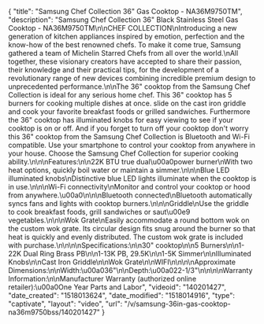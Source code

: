 {
    "title": "Samsung Chef Collection 36\" Gas Cooktop - NA36M9750TM",
    "description": "Samsung Chef Collection 36\" Black Stainless Steel Gas Cooktop - NA36M9750TM\n\nCHEF COLLECTION\nIntroducing a new generation of kitchen appliances inspired by emotion, perfection and the know-how of the best renowned chefs. To make it come true, Samsung gathered a team of Michelin Starred Chefs from all over the world.\nAll together, these visionary creators have accepted to share their passion, their knowledge and their practical tips, for the development of a revolutionary range of new devices combining incredible premium design to unprecedented performance.\n\nThe 36\" cooktop from the Samsung Chef Collection is ideal for any serious home chef. This 36\" cooktop has 5 burners for cooking multiple dishes at once. slide on the cast iron griddle and cook your favorite breakfast foods or grilled sandwiches. Furthermore the 36\" cooktop has illuminated knobs for easy viewing to see if your cooktop is on or off. And if you forget to turn off your cooktop don't worry this 36\" cooktop from the Samsung Chef Collection is Bluetooth and Wi-Fi compatible. Use your smartphone to control your cooktop from anywhere in your house. Choose the Samsung Chef Collection for superior cooking ability.\n\n\nFeatures:\n\n22K BTU true dual\u00a0power burner\nWith two heat options, quickly boil water or maintain a simmer.\n\n\nBlue LED illuminated knobs\nDistinctive blue LED lights illuminate when the cooktop is in use.\n\n\nWi-Fi connectivity\nMonitor and control your cooktop or hood from anywhere.\u00a0\n\n\nBluetooth connected\nBluetooth automatically syncs fans and lights with cooktop burners.\n\n\nGriddle\nUse the griddle to cook breakfast foods, grill sandwiches or saut\u00e9 vegetables.\n\n\nWok Grate\nEasily accommodate a round bottom wok on the custom wok grate. Its circular design fits snug around the burner so that heat is quickly and evenly distributed. The custom wok grate is included with purchase.\n\n\n\nSpecifications:\n\n30\" cooktop\n\n5 Burners\n\n1-22K Dual Ring Brass PB\n\n1-13K PB, 29.5K\n\n1-5K Simmer\n\nIlluminated Knobs\n\nCast Iron Griddle\n\nWok Grate\n\nWIFI\n\n\n\nApproximate Dimensions:\n\nWidth:\u00a036\"\n\nDepth:\u00a022-1\/3\"\n\n\n\nWarranty Information:\n\nManufacturer Warranty (authorized online retailer):\u00a0One Year Parts and Labor",
    "videoid": "140201427",
    "date_created": "1518013624",
    "date_modified": "1518014916",
    "type": "captivate",
    "layout": "video",
    "url": "\/v\/samsung-36in-gas-cooktop-na36m9750bss\/140201427"
}